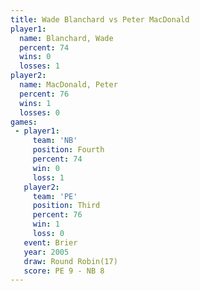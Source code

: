 ```yaml
---
title: Wade Blanchard vs Peter MacDonald
player1:                
  name: Blanchard, Wade 
  percent: 74           
  wins: 0               
  losses: 1             
player2:                
  name: MacDonald, Peter
  percent: 76           
  wins: 1               
  losses: 0             
games:
 - player1:          
     team: 'NB'      
     position: Fourth
     percent: 74     
     win: 0          
     loss: 1         
   player2:         
     team: 'PE'     
     position: Third
     percent: 76    
     win: 1         
     loss: 0        
   event: Brier         
   year: 2005           
   draw: Round Robin(17)
   score: PE 9 - NB 8   
---
```

